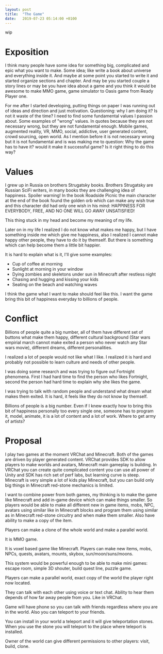 ```yaml
---
layout: post
title:  "The Game"
date:   2019-07-23 05:14:00 +0100
---
```

wip

# Exposition

I think many people have some idea for something big, complicated and epic what you want to make. Some idea; like write a book about universe and everything inside it. And maybe at some point you started to write it and started organize sections and chapter. And may be you started couple a story lines or may be you have idea about a game and you think it would be awesome to make MMO game, game simulator to Oasis game from Ready Player one.

For me after I started developing, putting things on paper I was running out of ideas and direction and just motivation. Questioning: why I am doing it? Is not it waste of the time? I need to find some fundamental values I passion about. Some examples of "wrong" values. In quotes because they are not necessary wrong, but they are not fundamental enough. Mobile games, augmented reality, VR, MMO, social, addictive, user generated content, crowd sourcing, open world. As I mention before it is not necessary wrong but it is not fundamental and is was making me to question: Why the game has to have it? would it make it successful game? Is it right thing to do this way? 

# Values

I grew up in Russia on brothers Strugatsky books. Brothers Strugatsky are Russian SciFi writers, in many books they are challenging idea of happiness. Spoiler warning! In the book Roadside Picnic the main character at the end of the book found the golden orb which can make any wish true and this character did had only one wish in his mind: HAPPINESS FOR EVERYBODY, FREE, AND NO ONE WILL GO AWAY UNSATISFIED!

This thing stuck in my head and become my meaning of my life.

Later on in my life I realized I do not know what makes me happy, but I have something inside me which give me happiness, also I realized I cannot make happy other people, they have to do it by themself. But there is something which can help become them a little bit happier.

It is hard to explain what is it, I'll give some examples:

- Cup of coffee at morning
- Sunlight at morning in your window
- Dying zombies and skeletons under sun in Minecraft after restless night
- Chasing and hugging and kissing your kids
- Seating on the beach and watching waves

I think the game what I want to make should feel like this. I want the game bring this bit of happiness everyday to billions of people.

# Conflict

Billions of people quite a big number, all of them have different set of buttons what make them happy, different cultural background (Star wars empirial march  cannot make exited a person who never watch any Star wars movie), different dreams, different personalities.

I realized a lot of people would not like what I like. I realized it is hard and probably not possible to learn culture and needs of other people.

I was doing some research and was trying to figure out Fortnight phenomena. First I had hard time to find the person who likes Fortnight, second the person had hard time to explain why she likes the game.

I was trying to talk with random people and understand what dream what makes them exited. It is hard, it feels like they do not know by themself.

Billions of people is a big number. Even if I knew exactly how to bring this bit of happiness personally too every single one, someone has to program it, model, animate, it is a lot of content and a lot of work. Where to get army of artists?

# Proposal

I play two games at the moment VRChat and Minecraft. Both of the games are driven by player generated content. VRChat provides SDK to allow players to make worlds and avatars, Minecraft main gameplay is building. In VRChat you can create quite complicated content you can use all power of Unity and SDK has rich set of perf labs, but learning curve is steep. Minecraft is very simple a lot of kids play Minecraft, but you can build only big things in Minecraft red-stone mechanics is limited.

I want to combine power from both games, my thinking is to make the game like Minecraft and add in-game device which can make things smaller. So players would be able to make all different new in game items, mobs, NPC, avatars using similar like in Minecraft blocks and program them using similar as in Minecraft red-stone circuitry and when make them smaller. Also have ability to make a copy of the item.

Players can make a clone of the whole world and make a parallel world.

It is MMO game.

It is voxel based game like Minecraft. Players can make new items, mobs, NPCs, quests, avatars, mounts, skybox, sun/moon/suns/moons.

This system would be powerful enough to be able to make mini games: escape room, simple 3D shouter, build quest line, puzzle game.

Players can make a parallel world, exact copy of the world the player right now located.

They can talk with each other using voice or text chat. Ability to hear them depends of how far away people from you. Like in VRChat.

Game will have phone so you can talk with friends regardless where you are in the world. Also you can teleport to your friends.

You can install in your world a teleport and it will give teleportation stones. When you use the stone you will teleport to the place where teleport is installed.

Owner of the world can give different permissions to other players: visit, build, clone.
